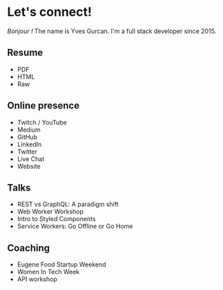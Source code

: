 # Let's connect!

*Bonjour !* The name is Yves Gurcan. I'm a full stack developer since 2015.


## Resume

- PDF
- HTML
- Raw

## Online presence


- Twitch / YouTube
- Medium
- GitHub
- LinkedIn
- Twitter
- Live Chat
- Website

## Talks
- REST vs GraphQL: A paradigm shift
- Web Worker Workshop
- Intro to Styled Components
- Service Workers: Go Offline or Go Home

## Coaching
- Eugene Food Startup Weekend
- Women In Tech Week
- API workshop
